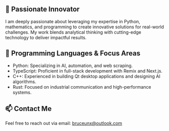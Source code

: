 ## 🚀 Passionate Innovator
I am deeply passionate about leveraging my expertise in Python, mathematics, and programming to create innovative solutions for real-world challenges. My work blends analytical thinking with cutting-edge technology to deliver impactful results.

## 📜 Programming Languages & Focus Areas

- Python: Specializing in AI, automation, and web scraping.
- TypeScript: Proficient in full-stack development with Remix and Next.js.
- C++: Experienced in building Qt desktop applications and designing AI algorithms.
- Rust: Focused on industrial communication and high-performance systems.
  
## 📫 Contact Me
Feel free to reach out via email: bruceunx@outlook.com
